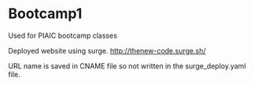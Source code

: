 # Bootcamp1
Used for PIAIC bootcamp classes

Deployed website using surge.
http://thenew-code.surge.sh/

URL name is saved in CNAME file so not written in the surge_deploy.yaml file. 